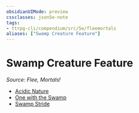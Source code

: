 ```yaml
---
obsidianUIMode: preview
cssclasses: json5e-note
tags:
- ttrpg-cli/compendium/src/5e/fleemortals
aliases: ["Swamp Creature Feature"]
---
```

# Swamp Creature Feature
*Source: Flee, Mortals!* 

- [Acidic Nature](Misc%20Files/CLI/compendium/optional-features/acidic-nature-fleemortals.md)
- [One with the Swamp](Misc%20Files/CLI/compendium/optional-features/one-with-the-swamp-fleemortals.md)
- [Swamp Stride](Misc%20Files/CLI/compendium/optional-features/swamp-stride-fleemortals.md)